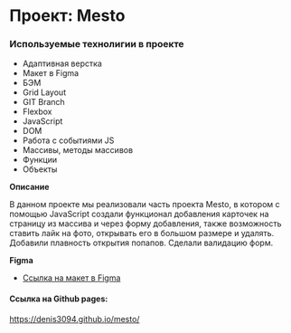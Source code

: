 # Проект: Mesto

### Используемые технолигии в проекте
* Адаптивная верстка 
* Макет в Figma
* БЭМ
* Grid Layout
* GIT Branch
* Flexbox
* JavaScript
* DOM
* Работа с событиями JS
* Массивы, методы массивов
* Функции
* Объекты


**Описание**

В данном проекте мы реализовали часть проекта Mesto, в котором с помощью JavaScript создали функционал добавления карточек на страницу из массива и через форму добавления, также возможность ставить лайк на фото, открывать его в большом размере и удалять. Добавили плавность открытия попапов. Сделали валидацию форм.

**Figma**

* [Ссылка на макет в Figma](https://www.figma.com/file/kRVLKwYG3d1HGLvh7JFWRT/JavaScript.-Sprint-6?node-id=0%3A1)

#### Ссылка на Github pages:

https://denis3094.github.io/mesto/
